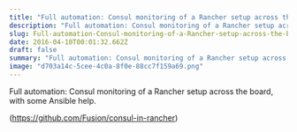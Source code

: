 ```yaml
---
title: "Full automation: Consul monitoring of a Rancher setup across the board, with some Ansible help."
description: "Full automation: Consul monitoring of a Rancher setup across the board, with some Ansible help."
slug: Full-automation-Consul-monitoring-of-a-Rancher-setup-across-the-board-with-some-Ansible-help
date: 2016-04-10T00:01:32.662Z
draft: false
summary: "Full automation: Consul monitoring of a Rancher setup across the board, with some Ansible help.﻿"
image: "d703a14c-5cee-4c0a-8f0e-88cc7f159a69.png"
---
```



Full automation: Consul monitoring of a Rancher setup across the board, with
some Ansible help.﻿

(https://github.com/Fusion/consul-in-rancher)

